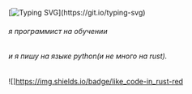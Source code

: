 [![Typing SVG](https://readme-typing-svg.herokuapp.com?color=%2036BCF7&lines=Привет!)](https://git.io/typing-svg)
###### я программист на обучении
###### и я пишу на языке python(и не много на rust).
###### 



![]https://img.shields.io/badge/like_code-in_rust-red
